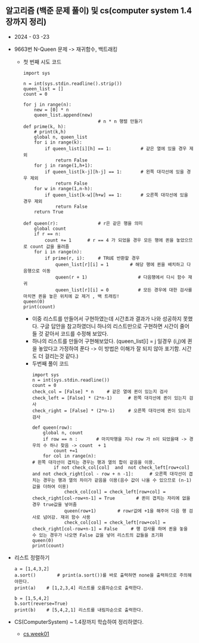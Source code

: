 ## 알고리즘 (백준 문제 풀이) 및 cs(computer system 1.4장까지 정리)
* 2024 - 03 -23     
* 9663번 N-Queen 문제 -> 재귀함수, 백트래킹  
    * 첫 번째 시도 코드  
        ```
        import sys

        n = int(sys.stdin.readline().strip())
        queen_list = []
        count = 0

        for j in range(n):
            new = [0] * n
            queen_list.append(new)
                                    # n * n 행렬 만들기 
        def prime(k, h):
            # print(k,h)
            global n, queen_list
            for i in range(k):         
                if queen_list[i][h] == 1:           # 같은 열에 있을 경우 제외 
                    return False
            for j in range(1,h+1):      
                if queen_list[k-j][h-j] == 1:       # 왼쪽 대각선에 있을 경우 제외
                    return False
            for w in range(1,n-h):
                if queen_list[k-w][h+w] == 1:       # 오른쪽 대각선에 있을 경우 제외
                    return False
            return True

        def queen(r):               # r은 같은 행을 의미  
            global count    
            if r == n:
                count += 1      # r == 4 가 되었을 경우 모든 행에 퀸을 놓았으므로 count 값을 올려줌
            for i in range(n):
                if prime(r, i):     # TRUE 반환할 경우
                    queen_list[r][i] = 1        # 해당 행에 퀸을 배치하고 다음행으로 이동
                    queen(r + 1)                   # 다음행에서 다시 함수 재귀   
                    queen_list[r][i] = 0           # 모든 경우에 대한 검사를 마치면 퀸을 놓은 위치에 값 제거 , 백 트래킹!
        queen(0)
        print(count)
        ```  
        * 이중 리스트를 만들어서 구현하였는데 시간초과 결과가 나와 성공하지 못했다. 구글 답안을 참고하였더니 하나의 리스트만으로 구현하면 시간이 줄어들 것 같아서 코드를 수정해 보았다.  
        * 하나의 리스트를 만들어 구현해보았다.  (queen_list[i] = j 일경우 (i,j)에 퀸을 놓았다고 가정하여 푼다 -> 이 방법은 이해가 잘 되지 않아 포기함. 시간도 더 걸리는것 같다.)   
        * 두번째 풀이 코드   
            ```
            import sys
            n = int(sys.stdin.readline())
            count = 0
            check_col = [False] * n     # 같은 열에 퀸이 있는지 검사
            check_left = [False] * (2*n-1)      # 왼쪽 대각선에 퀸이 있는지 검사
            check_right = [False] * (2*n-1)     # 오른쪽 대각선에 퀸이 있는지 검사

            def queen(row):
                global n, count
                if row == n :       # 마지막행을 지나 row 가 n이 되었을때 -> 경우의 수 하나 찾음 -> count  + 1
                    count +=1
                for col in range(n):                                                                            # 왼쪽 대각선이 겹치는 경우는 행과 열의 합이 같음을 이용.
                    if not check_col[col]  and  not check_left[row+col] and not check_right[col - row + n -1]:      # 오른쪽 대각선이 겹치는 경우는 행과 열의 차이가 같음을 이용(음수 값이 나올 수 있으므로 (n-1)값을 더하여 이용)
                        check_col[col] = check_left[row+col] = check_right[col-row+n-1] = True        # 퀸이 겹치는 자리에 없을 경우 true값을 넣어줌
                        queen(row+1)        # rowr값에 +1을 해주어 다음 행 검사로 넘어감. 재귀 함수 사용
                        check_col[col] = check_left[row+col] = check_right[col-row+n-1] = False     # 행 검사를 하며 퀸을 놓을 수 있는 경우가 나오면 False 값을 넣어 리스트의 값들을 초기화
            queen(0)
            print(count)
            ```

* 리스트 정렬하기  
    ```
    a = [1,4,3,2]
    a.sort()        # print(a.sort())를 바로 출력하면 none을 출력하므로 주의해야한다.
    print(a)    # [1,2,3,4] 리스트를 오름차순으로 출력한다.

    b = [1,5,4,2]
    b.sort(reverse=True)        
    print(b)    # [5,4,2,1] 리스트를 내림차순으로 출력한다.
    ```

* CS(ComputerSystem) ~ 1.4장까지 학습하여 정리하였다.  
    * [cs.week01](https://github.com/dongyeoppp/Jungle_TIL/blob/main/jungle_week01/ComputerSystem1.md) 

